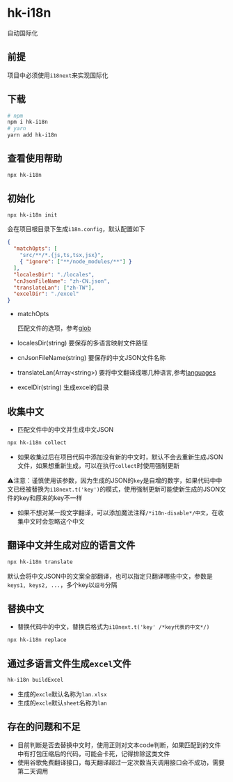 # hk-i18n

自动国际化

## 前提

项目中必须使用`i18next`来实现国际化

## 下载

```bash
# npm
npm i hk-i18n
# yarn
yarn add hk-i18n
```
## 查看使用帮助
```bash
npx hk-i18n
```
## 初始化

```bash
npx hk-i18n init
```
会在项目根目录下生成`i18n.config`，默认配置如下

```json
{
  "matchOpts": [
    "src/**/*.{js,ts,tsx,jsx}",
    { "ignore": ["**/node_modules/**"] }
  ],
  "localesDir": "./locales",
  "cnJsonFileName": "zh-CN.json",
  "translateLan": ["zh-TW"],
  "excelDir": "./excel"
}
```
- matchOpts

  匹配文件的选项，参考[glob](https://www.npmjs.com/package/glob)

- localesDir(string)
  要保存的多语言映射文件路径

- cnJsonFileName(string)
  要保存的中文JSON文件名称

- translateLan(Array\<string>)
  要将中文翻译成哪几种语言,参考[languages](https://github.com/vitalets/google-translate-api/blob/master/languages.js)

- excelDir(string)
  生成excel的目录

## 收集中文

- 匹配文件中的中文并生成中文JSON

```bash
npx hk-i18n collect
```

- 如果收集过后在项目代码中添加没有新的中文时，默认不会去重新生成JSON文件，如果想重新生成，可以在执行`collect`时使用强制更新

⚠️注意：谨慎使用该参数，因为生成的JSON的`key`是自增的数字，如果代码中中文已经被替换为`i18next.t('key')`的模式，使用强制更新可能使新生成的JSON文件的key和原来的key不一样

- 如果不想对某一段文字翻译，可以添加魔法注释`/*i18n-disable*/中文`，在收集中文时会忽略这个中文

## 翻译中文并生成对应的语言文件

```bash
npx hk-i18n translate
```
默认会将中文JSON中的文案全部翻译，也可以指定只翻译哪些中文，参数是`keys1, keys2, ...`，多个key以`逗号`分隔

## 替换中文

- 替换代码中的中文，替换后格式为`i18next.t('key' /*key代表的中文*/)`

```bash
npx hk-i18n replace
```

## 通过多语言文件生成`excel`文件

```bash
hk-i18n buildExcel
```
- 生成的`excle`默认名称为`lan.xlsx`
- 生成的`excle`默认`sheet`名称为`lan`
## 存在的问题和不足

- 目前判断是否去替换中文时，使用正则对文本code判断，如果匹配到的文件中有打包压缩后的代码，可能会卡死，记得排除这类文件
- 使用谷歌免费翻译接口，每天翻译超过一定次数当天调用接口会不成功，需要第二天调用
